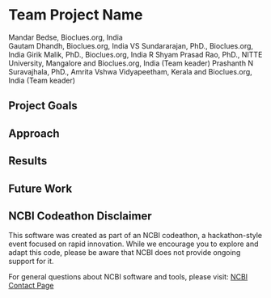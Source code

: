 # Team Project Name

Mandar Bedse, Bioclues.org, India <br>
Gautam Dhandh, Bioclues.org, India 
VS Sundararajan, PhD., Bioclues.org, India 
Girik Malik, PhD., Bioclues.org, India 
R Shyam Prasad Rao, PhD., NITTE University, Mangalore and Bioclues.org, India  (Team keader)
Prashanth N Suravajhala, PhD., Amrita Vshwa Vidyapeetham, Kerala and Bioclues.org, India  (Team keader)

## Project Goals

## Approach

## Results

## Future Work

## NCBI Codeathon Disclaimer
This software was created as part of an NCBI codeathon, a hackathon-style event focused on rapid innovation. While we encourage you to explore and adapt this code, please be aware that NCBI does not provide ongoing support for it.

For general questions about NCBI software and tools, please visit: [NCBI Contact Page](https://www.ncbi.nlm.nih.gov/home/about/contact/)


